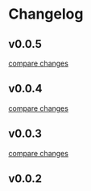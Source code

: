# Changelog


## v0.0.5

[compare changes](https://github.com/dudztroyer/slack-mcp-server/compare/v0.0.4...v0.0.5)

## v0.0.4

[compare changes](https://github.com/dudztroyer/slack-mcp-server/compare/v0.0.3...v0.0.4)

## v0.0.3

[compare changes](https://github.com/dudztroyer/slack-mcp-server/compare/v0.0.2...v0.0.3)

## v0.0.2


